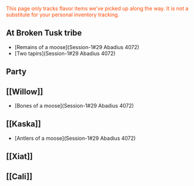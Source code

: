<font style="color:orangered">This page only tracks flavor items we've picked up along the way. It is not a substitute for your personal inventory tracking.</font>

## At Broken Tusk tribe
- [Remains of a moose](Session-1#29 Abadius 4072)
- [Two tapirs](Session-1#29 Abadius 4072)

## Party

## [[Willow]]
- [Bones of a moose](Session-1#29 Abadius 4072)

## [[Kaska]]
- [Antlers of a moose](Session-1#29 Abadius 4072)

## [[Xiat]]

## [[Cali]]